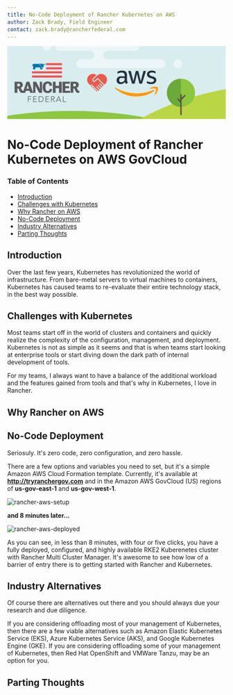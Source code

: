 ```yaml
---
title: No-Code Deployment of Rancher Kubernetes on AWS
author: Zack Brady, Field Engineer
contact: zack.brady@rancherfederal.com
---
```



![rgs-aws-banner](/images/rgs-aws-banner.png)


# No-Code Deployment of Rancher Kubernetes on AWS GovCloud

### Table of Contents
  * [Introduction](#introduction)
  * [Challenges with Kubernetes](#challenges-with-kubernetes)
  * [Why Rancher on AWS](#why-rancher-on-aws)
  * [No-Code Deployment](#no-code-deployment)
  * [Industry Alternatives](#industry-alternatives)
  * [Parting Thoughts](#parting-thoughts)

## Introduction

Over the last few years, Kubernetes has revolutionized the world of infrastructure. From bare-metal servers to virtual machines to containers, Kubernetes has caused teams to re-evaluate their entire technology stack, in the best way possible.

## Challenges with Kubernetes

Most teams start off in the world of clusters and containers and quickly realize the complexity of the configuration, management, and deployment. Kubernetes is not as simple as it seems and that is when teams start looking at enterprise tools or start diving down the dark path of internal development of tools. 

For my teams, I always want to have a balance of the additional workload and the features gained from tools and that's why in Kubernetes, I love in Rancher. 

## Why Rancher on AWS



## No-Code Deployment

Seriosuly. It's zero code, zero configuration, and zero hassle.

There are a few options and variables you need to set, but it's a simple Amazon AWS Cloud Formation template. Currently, it's available at **http://tryranchergov.com** and in the Amazon AWS GovCloud (US) regions of **us-gov-east-1** and **us-gov-west-1**. 

![rancher-aws-setup](https://s3.amazonaws.com/rancherfederal.io/public/rancher-aws-setup.gif)

**and 8 minutes later...**

![rancher-aws-deployed](https://s3.amazonaws.com/rancherfederal.io/public/rancher-aws-deployed.gif)

As you can see, in less than 8 minutes, with four or five clicks, you have a fully deployed, configured, and highly available RKE2 Kuberenetes cluster with Rancher Multi Cluster Manager. It's awesome to see how low of a barrier of entry there is to getting started with Rancher and Kubernetes. 

## Industry Alternatives

Of course there are alternatives out there and you should always due your research and due diligence.

If you are considering offloading most of your management of Kubernetes, then there are a few viable alternatives such as Amazon Elastic Kubernetes Service (EKS), Azure Kubernetes Service (AKS), and Google Kubernetes Engine (GKE). If you are considering offloading some of your management of Kubernetes, then Red Hat OpenShift and VMWare Tanzu, may be an option for you.

## Parting Thoughts


